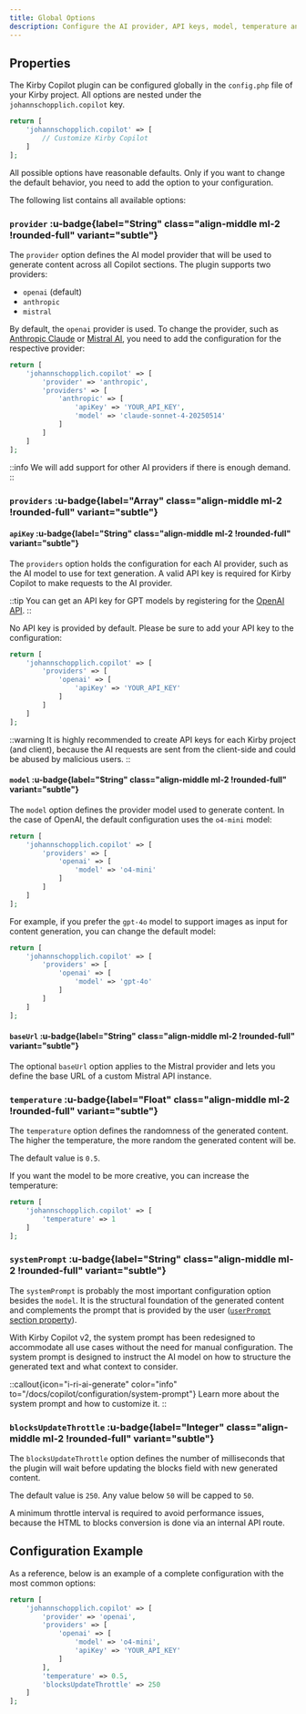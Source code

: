 ```yaml
---
title: Global Options
description: Configure the AI provider, API keys, model, temperature and more.
---
```


## Properties

The Kirby Copilot plugin can be configured globally in the `config.php` file of your Kirby project. All options are nested under the `johannschopplich.copilot` key.

```php [config.php]
return [
    'johannschopplich.copilot' => [
        // Customize Kirby Copilot
    ]
];
```

All possible options have reasonable defaults. Only if you want to change the default behavior, you need to add the option to your configuration.

The following list contains all available options:

### `provider` :u-badge{label="String" class="align-middle ml-2 !rounded-full" variant="subtle"}

The `provider` option defines the AI model provider that will be used to generate content across all Copilot sections. The plugin supports two providers:

- `openai` (default)
- `anthropic`
- `mistral`

By default, the `openai` provider is used. To change the provider, such as [Anthropic Claude](https://www.anthropic.com/claude) or [Mistral AI](https://mistral.ai), you need to add the configuration for the respective provider:

```php [config.php]
return [
    'johannschopplich.copilot' => [
        'provider' => 'anthropic',
        'providers' => [
            'anthropic' => [
                'apiKey' => 'YOUR_API_KEY',
                'model' => 'claude-sonnet-4-20250514'
            ]
        ]
    ]
];
```

::info
We will add support for other AI providers if there is enough demand.
::

### `providers` :u-badge{label="Array" class="align-middle ml-2 !rounded-full" variant="subtle"}

#### `apiKey` :u-badge{label="String" class="align-middle ml-2 !rounded-full" variant="subtle"}

The `providers` option holds the configuration for each AI provider, such as the AI model to use for text generation. A valid API key is required for Kirby Copilot to make requests to the AI provider.

::tip
You can get an API key for GPT models by registering for the [OpenAI API](https://platform.openai.com).
::

No API key is provided by default. Please be sure to add your API key to the configuration:

```php [config.php]
return [
    'johannschopplich.copilot' => [
        'providers' => [
            'openai' => [
                'apiKey' => 'YOUR_API_KEY'
            ]
        ]
    ]
];
```

::warning
It is highly recommended to create API keys for each Kirby project (and client), because the AI requests are sent from the client-side and could be abused by malicious users.
::

#### `model` :u-badge{label="String" class="align-middle ml-2 !rounded-full" variant="subtle"}

The `model` option defines the provider model used to generate content. In the case of OpenAI, the default configuration uses the `o4-mini` model:

```php [config.php]
return [
    'johannschopplich.copilot' => [
        'providers' => [
            'openai' => [
                'model' => 'o4-mini'
            ]
        ]
    ]
];
```

For example, if you prefer the `gpt-4o` model to support images as input for content generation, you can change the default model:

```php [config.php]
return [
    'johannschopplich.copilot' => [
        'providers' => [
            'openai' => [
                'model' => 'gpt-4o'
            ]
        ]
    ]
];
```

#### `baseUrl` :u-badge{label="String" class="align-middle ml-2 !rounded-full" variant="subtle"}

The optional `baseUrl` option applies to the Mistral provider and lets you define the base URL of a custom Mistral API instance.

### `temperature` :u-badge{label="Float" class="align-middle ml-2 !rounded-full" variant="subtle"}

The `temperature` option defines the randomness of the generated content. The higher the temperature, the more random the generated content will be.

The default value is `0.5`.

If you want the model to be more creative, you can increase the temperature:

```php [config.php]
return [
    'johannschopplich.copilot' => [
        'temperature' => 1
    ]
];
```

### `systemPrompt` :u-badge{label="String" class="align-middle ml-2 !rounded-full" variant="subtle"}

The `systemPrompt` is probably the most important configuration option besides the `model`. It is the structural foundation of the generated content and complements the prompt that is provided by the user ([`userPrompt` section property](/docs/copilot/configuration/section)).

With Kirby Copilot v2, the system prompt has been redesigned to accommodate all use cases without the need for manual configuration. The system prompt is designed to instruct the AI model on how to structure the generated text and what context to consider.

::callout{icon="i-ri-ai-generate" color="info" to="/docs/copilot/configuration/system-prompt"}
Learn more about the system prompt and how to customize it.
::

### `blocksUpdateThrottle` :u-badge{label="Integer" class="align-middle ml-2 !rounded-full" variant="subtle"}

The `blocksUpdateThrottle` option defines the number of milliseconds that the plugin will wait before updating the blocks field with new generated content.

The default value is `250`. Any value below `50` will be capped to `50`.

A minimum throttle interval is required to avoid performance issues, because the HTML to blocks conversion is done via an internal API route.

## Configuration Example

As a reference, below is an example of a complete configuration with the most common options:

```php [config.php]
return [
    'johannschopplich.copilot' => [
        'provider' => 'openai',
        'providers' => [
            'openai' => [
                'model' => 'o4-mini',
                'apiKey' => 'YOUR_API_KEY'
            ]
        ],
        'temperature' => 0.5,
        'blocksUpdateThrottle' => 250
    ]
];
```

